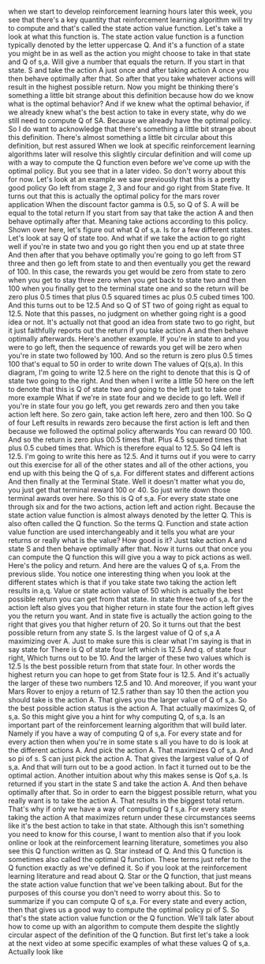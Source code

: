 when we start to develop reinforcement learning hours later this week, you see that there's a key quantity that reinforcement learning algorithm will try to compute and that's called the state action value function. Let's take a look at what this function is. The state action value function is a function typically denoted by the letter uppercase Q. And it's a function of a state you might be in as well as the action you might choose to take in that state and Q of s,a. Will give a number that equals the return. If you start in that state. S and take the action A just once and after taking action A once you then behave optimally after that. So after that you take whatever actions will result in the highest possible return. Now you might be thinking there's something a little bit strange about this definition because how do we know what is the optimal behavior? And if we knew what the optimal behavior, if we already knew what's the best action to take in every state, why do we still need to compute Q of SA. Because we already have the optimal policy. So I do want to acknowledge that there's something a little bit strange about this definition. There's almost something a little bit circular about this definition, but rest assured When we look at specific reinforcement learning algorithms later will resolve this slightly circular definition and will come up with a way to compute the Q function even before we've come up with the optimal policy. But you see that in a later video. So don't worry about this for now. Let's look at an example we saw previously that this is a pretty good policy Go left from stage 2, 3 and four and go right from State five. It turns out that this is actually the optimal policy for the mars rover application When the discount factor gamma is 0.5, so Q of S. A will be equal to the total return If you start from say that take the action A and then behave optimally after that. Meaning take actions according to this policy. Shown over here, let's figure out what Q of s,a. Is for a few different states. Let's look at say Q of state too. And what if we take the action to go right well if you're in state two and you go right then you end up at state three And then after that you behave optimally you're going to go left from ST three and then go left from state to and then eventually you get the reward of 100. In this case, the rewards you get would be zero from state to zero when you get to stay three zero when you get back to state two and then 100 when you finally get to the terminal state one and so the return will be zero plus 0.5 times that plus 0.5 squared times ac plus 0.5 cubed times 100. And this turns out to be 12.5 And so Q of ST two of going right as equal to 12.5. Note that this passes, no judgment on whether going right is a good idea or not. It's actually not that good an idea from state two to go right, but it just faithfully reports out the return if you take action A and then behave optimally afterwards. Here's another example. If you're in state to and you were to go left, then the sequence of rewards you get will be zero when you're in state two followed by 100. And so the return is zero plus 0.5 times 100 that's equal to 50 in order to write down The values of Q(s,a). In this diagram, I'm going to write 12.5 here on the right to denote that this is Q of state two going to the right. And then when I write a little 50 here on the left to denote that this is Q of state two and going to the left just to take one more example What if we're in state four and we decide to go left. Well if you're in state four you go left, you get rewards zero and then you take action left here. So zero gain, take action left here, zero and then 100. So Q of four Left results in rewards zero because the first action is left and then because we followed the optimal policy afterwards You can reward 00 100. And so the return is zero plus 00.5 times that. Plus 4.5 squared times that plus 0.5 cubed times that. Which is therefore equal to 12.5. So Q4 left is 12.5. I'm going to write this here as 12.5. And it turns out if you were to carry out this exercise for all of the other states and all of the other actions, you end up with this being the Q of s,a. For different states and different actions And then finally at the Terminal State. Well it doesn't matter what you do, you just get that terminal reward 100 or 40. So just write down those terminal awards over here. So this is Q of s,a. For every state state one through six and for the two actions, action left and action right. Because the state action value function is almost always denoted by the letter Q. This is also often called the Q function. So the terms Q. Function and state action value function are used interchangeably and it tells you what are your returns or really what is the value? How good is it? Just take action A and state S and then behave optimally after that. Now it turns out that once you can compute the Q function this will give you a way to pick actions as well. Here's the policy and return. And here are the values Q of s,a. From the previous slide. You notice one interesting thing when you look at the different states which is that if you take state two taking the action left results in a,q. Value or state action value of 50 which is actually the best possible return you can get from that state. In state three two of s,a. for the action left also gives you that higher return in state four the action left gives you the return you want. And in state five is actually the action going to the right that gives you that higher return of 20. So it turns out that the best possible return from any state S. Is the largest value of Q of s,a A maximizing over A. Just to make sure this is clear what I'm saying is that in say state for There is Q of state four left which is 12.5 And q. of state four right, Which turns out to be 10. And the larger of these two values which is 12.5 Is the best possible return from that state four. In other words the highest return you can hope to get from State four is 12.5. And it's actually the larger of these two numbers 12.5 and 10. And moreover, if you want your Mars Rover to enjoy a return of 12.5 rather than say 10 then the action you should take is the action A. That gives you the larger value of Q of s,a. So the best possible action status is the action A. That actually maximizes Q, of s,a. So this might give you a hint for why computing Q, of s,a. Is an important part of the reinforcement learning algorithm that will build later. Namely if you have a way of computing Q of s,a. For every state and for every action then when you're in some state s all you have to do is look at the different actions A. And pick the action A. That maximizes Q of s,a. And so pi of s. S can just pick the action A. That gives the largest value of Q of s,a. And that will turn out to be a good action. In fact it turned out to be the optimal action. Another intuition about why this makes sense is Qof s,a. Is returned if you start in the state S and take the action A. And then behave optimally after that. So in order to earn the biggest possible return, what you really want is to take the action A. That results in the biggest total return. That's why if only we have a way of computing Q f s,a. For every state taking the action A that maximizes return under these circumstances seems like it's the best action to take in that state. Although this isn't something you need to know for this course, I want to mention also that if you look online or look at the reinforcement learning literature, sometimes you also see this Q function written as Q. Star instead of Q. And this Q function is sometimes also called the optimal Q function. These terms just refer to the Q function exactly as we've defined it. So if you look at the reinforcement learning literature and read about Q. Star or the Q function, that just means the state action value function that we've been talking about. But for the purposes of this course you don't need to worry about this. So to summarize if you can compute Q of s,a. For every state and every action, then that gives us a good way to compute the optimal policy pi of S. So that's the state action value function or the Q function. We'll talk later about how to come up with an algorithm to compute them despite the slightly circular aspect of the definition of the Q function. But first let's take a look at the next video at some specific examples of what these values Q of s,a. Actually look like